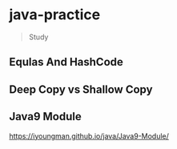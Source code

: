# java-practice
> Study

## Equlas And HashCode

## Deep Copy vs Shallow Copy

## Java9 Module  
https://iyoungman.github.io/java/Java9-Module/  

